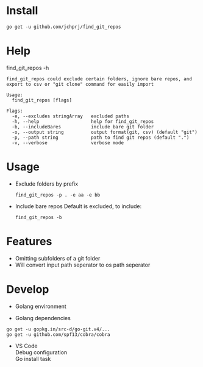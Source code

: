 # Install
```
go get -u github.com/jchprj/find_git_repos
```

# Help
find_git_repos -h
```
find_git_repos could exclude certain folders, ignore bare repos, and export to csv or "git clone" command for easily import

Usage:
  find_git_repos [flags]

Flags:
  -e, --excludes stringArray   excluded paths
  -h, --help                   help for find_git_repos
  -b, --includeBares           include bare git folder
  -o, --output string          output format(git, csv) (default "git")
  -p, --path string            path to find git repos (default ".")
  -v, --verbose                verbose mode
```
# Usage
* Exclude folders by prefix  
  ```
  find_git_repos -p . -e aa -e bb
  ```

* Include bare repos
  Default is excluded, to include:  
  ```
  find_git_repos -b
  ```

#  Features

* Omitting subfolders of a git folder
* Will convert input path seperator to os path seperator

# Develop
* Golang environment

* Golang dependencies

```
go get -u gopkg.in/src-d/go-git.v4/...
go get -u github.com/spf13/cobra/cobra
```

* VS Code  
  Debug configuration  
  Go install task